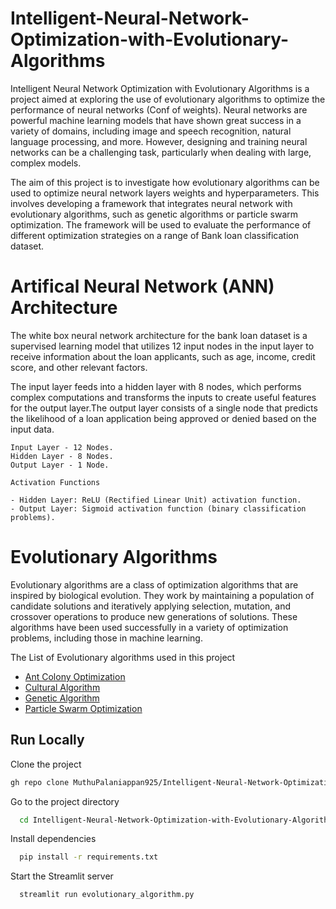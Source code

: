 
# Intelligent-Neural-Network-Optimization-with-Evolutionary-Algorithms


Intelligent Neural Network Optimization with Evolutionary Algorithms is a project aimed at exploring the use of evolutionary algorithms to optimize the performance of neural networks (Conf of weights). Neural networks are powerful machine learning models that have shown great success in a variety of domains, including image and speech recognition, natural language processing, and more. However, designing and training neural networks can be a challenging task, particularly when dealing with large, complex models.

The aim of this project is to investigate how evolutionary algorithms can be used to optimize neural network layers weights and hyperparameters. This involves developing a framework that integrates neural network with evolutionary algorithms, such as genetic algorithms or particle swarm optimization. The framework will be used to evaluate the performance of different optimization strategies on a range of Bank loan classification dataset.


# Artifical Neural Network (ANN) Architecture

The white box neural network architecture for the bank loan dataset is a supervised learning model that utilizes 12 input nodes in the input layer to receive information about the loan applicants, such as age, income, credit score, and other relevant factors.

 The input layer feeds into a hidden layer with 8 nodes, which performs complex computations and transforms the inputs to create useful features for the output layer.The output layer consists of a single node that predicts the likelihood of a loan application being approved or denied based on the input data.

```
Input Layer - 12 Nodes.
Hidden Layer - 8 Nodes.
Output Layer - 1 Node.
```
```
Activation Functions

- Hidden Layer: ReLU (Rectified Linear Unit) activation function.
- Output Layer: Sigmoid activation function (binary classification problems).
```
# Evolutionary Algorithms

Evolutionary algorithms are a class of optimization algorithms that are inspired by biological evolution. They work by maintaining a population of candidate solutions and iteratively applying selection, mutation, and crossover operations to produce new generations of solutions. These algorithms have been used successfully in a variety of optimization problems, including those in machine learning.

The List of Evolutionary algorithms used in this project

- [Ant Colony Optimization](https://github.com/MuthuPalaniappan925/Intelligent-Neural-Network-Optimization-with-Evolutionary-Algorithms/tree/main/Ant%20Colony%20Optimization%20with%20ANN)
- [Cultural Algorithm](https://github.com/MuthuPalaniappan925/Intelligent-Neural-Network-Optimization-with-Evolutionary-Algorithms/tree/main/Cultural%20Algorithm%20with%20ANN)
- [Genetic Algorithm](https://github.com/MuthuPalaniappan925/Intelligent-Neural-Network-Optimization-with-Evolutionary-Algorithms/tree/main/Gentic%20Algorithm%20With%20ANN)
- [Particle Swarm Optimization](https://github.com/MuthuPalaniappan925/Intelligent-Neural-Network-Optimization-with-Evolutionary-Algorithms/tree/main/Particle%20Swarm%20Optimization)

## Run Locally

Clone the project

```bash
gh repo clone MuthuPalaniappan925/Intelligent-Neural-Network-Optimization-with-Evolutionary-Algorithms
```

Go to the project directory

```bash
  cd Intelligent-Neural-Network-Optimization-with-Evolutionary-Algorithms
```

Install dependencies

```bash
  pip install -r requirements.txt
```

Start the Streamlit server

```bash
  streamlit run evolutionary_algorithm.py
```
